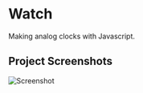 # Watch
Making analog clocks with Javascript.


## Project Screenshots


![Screenshot](https://www.linkpicture.com/q/GOMCAM-20220101_0004590650.gif)


 

  
